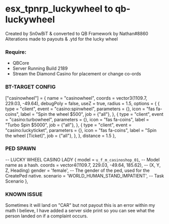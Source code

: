 # esx_tpnrp_luckywheel to qb-luckywheel
Created by Sn0wBiT & converted to QB Framework by Nathan#8860
Alterations made to payouts & .ytd for the lucky wheel

### Require:
- QBCore
- Server Running Build 2189
- Stream the Diamond Casino for placement or change co-ords

### BT-TARGET CONFIG
["casinowheel"] = {
    name = "casinowheel",
    coords = vector3(1109.7, 229.03, -49.64),
    debugPoly = false,
    useZ = true,
    radius = 1.5,
    options = {
        {
            type = "client",
            event = "casino:spinwheel",
            parameters = {},
            icon = "fas fa-coins",
            label = "Spin the wheel $500",
            job = {"all"},
        },
        {
            type = "client",
            event = "casino:turbowheel",
            parameters = {},
            icon = "fas fa-coins",
            label = "Turbo Spin $5000",
            job = {"all"},
        },
        {
            type = "client",
            event = "casino:luckyticket",
            parameters = {},
            icon = "fas fa-coins",
            label = "Spin the wheel [Ticket]",
            job = {"all"},
        },
    },
    distance = 1.5
},

### PED SPAWN
-- LUCKY WHEEL CASINO LADY
{
    model = `u_f_m_casinoshop_01`, -- Model name as a hash.
    coords = vector4(1109.7, 229.03, -49.64, 185.62), -- (X, Y, Z, Heading)
    gender = 'female', -- The gender of the ped, used for the CreatePed native.
    scenario = 'WORLD_HUMAN_STAND_IMPATIENT', -- Task Scenario
},

### KNOWN ISSUE
Sometimes it will land on "CAR" but not payout this is an error within my math I believe, I have added a server side print so you can see what the person landed on if a complaint occurs.